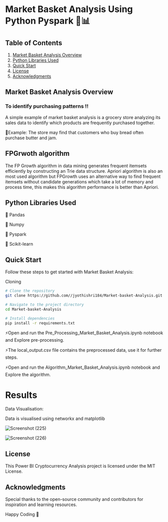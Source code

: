 # Market Basket Analysis Using Python Pyspark 🛒📊

## Table of Contents
1. [Market Basket Analysis Overview](#market-basket-analysis-overview)
2. [Python Libraries Used](#python-libraries-used)
3. [Quick Start](#quick-start)
4. [License](#license)
5. [Acknowledgments](#acknowledgments)

## Market Basket Analysis Overview

   ### To identify purchasing patterns !!

A simple example of market basket analysis is a grocery store analyzing its sales data to identify which products are frequently purchased together. 
   
   🎈Example: The store may find that customers who buy bread often purchase butter and jam.

## FPGrwoth algorithm

The FP Growth algorithm in data mining generates frequent itemsets efficiently by constructing an Trie data structure. Apriori algorithm is also an most used algorithm but FPGrowth uses an alternative way to find frequent itemsets without candidate generations which take a lot of memory and process time, this makes this algorithm performance is better than Apriori.

## Python Libraries Used

 🌟 Pandas
 
 🌟 Numpy
 
 🌟 Pyspark 
 
 🌟 Scikit-learn



## Quick Start
Follow these steps to get started with Market Basket Analysis:

Cloning

```bash
# Clone the repository
git clone https://github.com//jyothishri184/Market-basket-Analysis.git

# Navigate to the project directory
cd Market-basket-Analysis

# Install dependencies
pip install -r requirements.txt
```


 ⚡Open and run the Pre_Processing_Market_Basket_Analysis.ipynb notebook and Explore pre-processing.
   
 ⚡The local_output.csv file contains the preprocessed data, use it for further steps.
 
 ⚡Open and run the Algorithm_Market_Basket_Analysis.ipynb notebook and Explore the algorithm.

 
# Results 
Data Visualisation:

Data is visualised using networkx and matplotlib


![Screenshot (225)](https://github.com/jyothishri184/Market-basket-Analysis/assets/106957211/20b8325d-9437-49cf-ac84-b8f286ec7499)



![Screenshot (226)](https://github.com/jyothishri184/Market-basket-Analysis/assets/106957211/f7d944f5-4648-4414-b565-529d30a77cc6)



## License
This Power BI Cryptocurrency Analysis project is licensed under the MIT License.

## Acknowledgments

Special thanks to the open-source community and contributors for inspiration and learning resources.

Happy Coding 🚀
